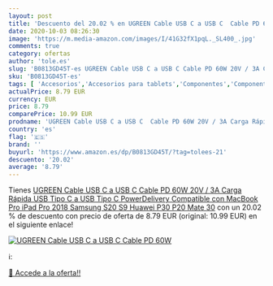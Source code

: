 ```yaml
---
layout: post
title: 'Descuento del 20.02 % en UGREEN Cable USB C a USB C  Cable PD 60W'
date: 2020-10-03 08:26:30
image: 'https://m.media-amazon.com/images/I/41G32fX1pqL._SL400_.jpg'
comments: true
category: ofertas
author: 'tole.es'
slug: 'B0813GD45T-es UGREEN Cable USB C a USB C Cable PD 60W 20V / 3A Carga...'
sku: 'B0813GD45T-es'
tags: [ 'Accesorios','Accesorios para tablets','Componentes','Componentes y piezas para portátiles','Informática','Teclados de repuesto para portátiles y netbooks','Teclados para tablets','ipad', ]
actualPrice: 8.79 EUR
currency: EUR
price: 8.79
comparePrice: 10.99 EUR
prodname: 'UGREEN Cable USB C a USB C  Cable PD 60W 20V / 3A Carga Rápida USB Tipo C a USB Tipo C PowerDelivery Compatible con MacBook Pro  iPad Pro 2018  Samsung S20 S9  Huawei P30  P20 Mate 30'
country: 'es'
flag: '🇪🇸'
brand: ''
buyurl: 'https://www.amazon.es/dp/B0813GD45T/?tag=tolees-21'
descuento: '20.02'
average: '8.79'
---
```


Tienes [UGREEN Cable USB C a USB C  Cable PD 60W 20V / 3A Carga Rápida USB Tipo C a USB Tipo C PowerDelivery Compatible con MacBook Pro  iPad Pro 2018  Samsung S20 S9  Huawei P30  P20 Mate 30](https://www.amazon.es/dp/B0813GD45T/?tag=tolees-21) con un 20.02 % de descuento con precio de oferta de 8.79 EUR (original: 10.99 EUR) en el siguiente enlace!

[![UGREEN Cable USB C a USB C  Cable PD 60W](https://m.media-amazon.com/images/I/41G32fX1pqL._SL400_.jpg)](https://www.amazon.es/dp/B0813GD45T/?tag=tolees-21)

ℹ️:


[🛒 Accede a la oferta!!](https://www.amazon.es/dp/B0813GD45T/?tag=tolees-21)
